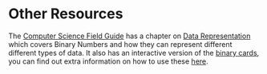 # Other Resources


The [Computer Science Field Guide](http://csfieldguide.org.nz/) has a chapter on [Data Representation](http://csfieldguide.org.nz/en/chapters/data-representation.html) which covers Binary Numbers and how they can represent different different types of data.
It also has an interactive version of the [binary cards](http://csfieldguide.org.nz/en/interactives/binary-cards/index.html?digits=4&start=WWWW), you can find out extra information on how to use these [here](https://github.com/uccser/cs-field-guide/tree/develop/interactives/binary-cards).
